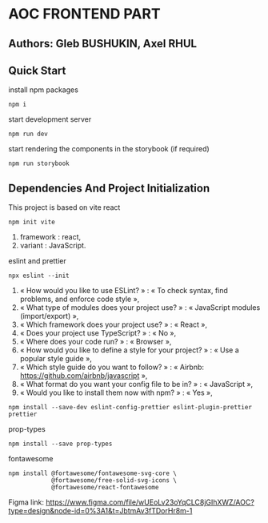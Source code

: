 # AOC FRONTEND PART

## Authors: Gleb BUSHUKIN, Axel RHUL

## Quick Start

install npm packages
```shell
npm i
```

start development server
```shell
npm run dev
```

start rendering the components in the storybook (if required)
```shell
npm run storybook
```

## Dependencies And Project Initialization

This project is based on vite react
```shell
npm init vite
```

1) framework : react,
2) variant : JavaScript.

eslint and prettier
```shell
npx eslint --init
```

1) « How would you like to use ESLint? » : « To check syntax, find problems, and enforce code style »,
2) « What type of modules does your project use? » : « JavaScript modules (import/export) »,
3) « Which framework does your project use? » : « React »,
4) « Does your project use TypeScript? » : « No »,
5) « Where does your code run? » : « Browser »,
6) « How would you like to define a style for your project? » : « Use a popular style guide »,
7) « Which style guide do you want to follow? » : « Airbnb: https://github.com/airbnb/javascript »,
8) « What format do you want your config file to be in? » : « JavaScript »,
9) « Would you like to install them now with npm? » : « Yes »,

```shell  
npm install --save-dev eslint-config-prettier eslint-plugin-prettier prettier
```

prop-types
```shell
npm install --save prop-types
```

fontawesome
```shell
npm install @fortawesome/fontawesome-svg-core \
            @fortawesome/free-solid-svg-icons \
            @fortawesome/react-fontawesome
```

Figma link: https://www.figma.com/file/wUEoLv23oYqCLC8jGIhXWZ/AOC?type=design&node-id=0%3A1&t=JbtmAv3fTDorHr8m-1
